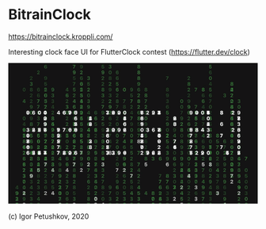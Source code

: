 # BitrainClock

https://bitrainclock.kroppli.com/

Interesting clock face UI for FlutterClock contest (https://flutter.dev/clock)

![frame1](./_market/app_store_3_small.png)

(c) Igor Petushkov, 2020